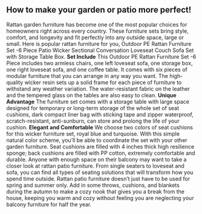 ## How to make your garden or patio more perfect!

Rattan garden furniture has become one of the most popular choices for homeowners right across every country. These furniture sets bring style, comfort, and longevity and fit perfectly into any outside space, large or small. Here is popular rattan furniture for you, Outdoor PE Rattan Furniture Set -6 Piece Patio Wicker Sectional Conversation Loveseat Couch Sofa Set with Storage Table Box.
**Set Include**
This Outdoor PE Rattan Furniture Set -6 Piece includes two armless chairs, one left loveseat sofa, one storage box, one right loveseat sofa, and one coffee table. It comes with six pieces of modular furniture that you can arrange in any way you want. The high-quality wicker resin sets up a solid frame for each piece of furniture to withstand any weather variation. The water-resistant fabric on the leather and the tempered glass on the tables are also easy to clean.
**Unique Advantage**
The furniture set comes with a storage table with large space designed for temporary or long-term storage of the whole set of seat cushions, dark compact liner bag with sticking tape and zipper waterproof, scratch-resistant, anti-sunburn, can store and prolong the life of your cushion.
**Elegant and Comfortable**
We choose two colors of seat cushions for this wicker furniture set, royal blue and turquoise. With this simple natural color scheme, you’ll be able to coordinate the set with your other garden furniture. Seat cushions are filled with 4 inches thick high resilience sponge; back cushions are filled with PP cotton, extremely comfortable and durable.
Anyone with enough space on their balcony may want to take a closer look at rattan patio furniture. From single seaters to loveseat and sofa, you can find all types of seating solutions that will transform how you spend time outside. Rattan patio furniture doesn’t just have to be used for spring and summer only. Add in some throws, cushions, and blankets during the autumn to make a cozy nook that gives you a break from the house, keeping you warm and cozy without feeling you are neglecting your balcony furniture for half the year.